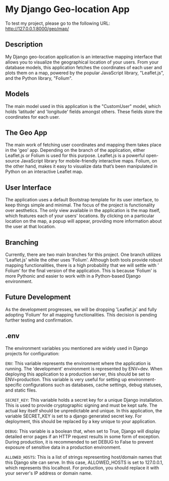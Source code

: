 # My Django Geo-location App

To test my project, please go to the following URL: http://127.0.0.1:8000/geo/map/

## Description

My Django geo-location application is an interactive mapping interface that allows you to visualize the geographical
location of your users. From your database models, this application fetches the coordinates of each user and plots them
on a map, powered by the popular JavaScript library, "Leaflet.js", and the Python library, "Folium".

## Models

The main model used in this application is the "CustomUser" model, which holds 'latitude' and 'longitude' fields amongst
others. These fields store the coordinates for each user.

## The Geo App

The main work of fetching user coordinates and mapping them takes place in the 'geo' app. Depending on the branch of the
application, either Leaflet.js or Folium is used for this purpose. Leaflet.js is a powerful open-source JavaScript
library for mobile-friendly interactive maps. Folium, on the other hand, makes it easy to visualize data that’s been
manipulated in Python on an interactive Leaflet map.

## User Interface

The application uses a default Bootstrap template for its user interface, to keep things simple and minimal. The focus
of the project is functionality over aesthetics. The only view available in the application is the map itself, which
features each of your users' locations. By clicking on a particular location on the map, a popup will appear, providing
more information about the user at that location.

## Branching

Currently, there are two main branches for this project. One branch utilizes 'Leaflet.js' while the other uses 'Folium'.
Although both tools provide robust mapping functionalities, there is a high probability that we will settle with '
Folium' for the final version of the application. This is because 'Folium' is more Pythonic and easier to work with in a
Python-based Django environment.

## Future Development

As the development progresses, we will be dropping 'Leaflet.js' and fully adopting 'Folium' for all mapping
functionalities. This decision is pending further testing and confirmation.

## .env

The environment variables you mentioned are widely used in Django projects for configuration:

```ENV```: This variable represents the environment where the application is running. The 'development' environment is
represented by ENV=dev. When deploying this application to a production server, this should be set to ENV=production.
This variable is very useful for setting up environment-specific configurations such as databases, cache settings, debug
statuses, and static files.

```SECRET_KEY```: This variable holds a secret key for a unique Django installation. This is used to provide
cryptographic signing and must be kept safe. The actual key itself should be unpredictable and unique. In this
application, the variable SECRET_KEY is set to a django generated secret key. For deployment, this should be replaced by
a key unique to your application.

```DEBUG```: This variable is a boolean that, when set to True, Django will display detailed error pages if an HTTP
request results in some form of exception. During production, it is recommended to set DEBUG to False to prevent
exposure of sensitive data in a production environment.

```ALLOWED_HOSTS```: This is a list of strings representing host/domain names that this Django site can serve. In this
case, ALLOWED_HOSTS is set to 127.0.0.1, which represents this localhost. For production, you should replace it with
your server's IP address or domain name.